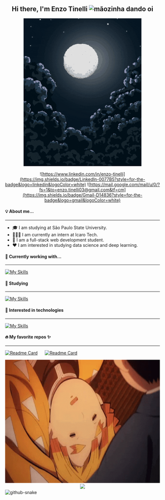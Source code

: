 <h2 align="center" > 
  Hi there, I'm Enzo Tinelli 
  <img width="30" height="30" src="https://raw.githubusercontent.com/iampavangandhi/iampavangandhi/master/gifs/Hi.gif" alt="mãozinha dando oi"/>
</h2>

<div align="center">
  <img src="./zenitsu.gif" alt="Zenitsu pixelart"/>
</div>

<div align="center">

![https://www.linkedin.com/in/enzo-tinelli](https://img.shields.io/badge/LinkedIn-0077B5?style=for-the-badge&logo=linkedin&logoColor=white)
![https://mail.google.com/mail/u/0/?fs=1&to=enzo.tinelli03@gmail.com&tf=cm](https://img.shields.io/badge/Gmail-D14836?style=for-the-badge&logo=gmail&logoColor=white)

</div>


<h4>💡 About me...</h3>
<hr>
<ul>
  <li> 🎓 I am studying at São Paulo State University.</li>
  <li>👨🏻‍💻 I am currently an intern at Icaro Tech.</li>
  <li> 🔭 I am a full-stack web development student.</li>
  <li> ❤️ I am interested in studying data science and deep learning. </li>
</ul>

<h4>💼 Currently working with...</h3>
<hr>

[![My Skills](https://skillicons.dev/icons?i=spring,react,postgres,postman,git,docker,kafka,idea)](https://skillicons.dev)

<h4>📖 Studying </h3>
<hr>

[![My Skills](https://skillicons.dev/icons?i=ts)](https://skillicons.dev)

<h4>📖 Interested in technologies </h3>
<hr>

[![My Skills](https://skillicons.dev/icons?i=graphql,pytorch,nestjs,go)](https://skillicons.dev)
                                                                                                                                            
<h4>🔥 My favorite repos ✨</h3>
<hr>

[![Readme Card](https://github-readme-stats.vercel.app/api/pin/?username=tinellin&repo=ignite-ignews&theme=gotham)](https://github.com/tinellin/ignite-ignews)
&nbsp;&nbsp;&nbsp;&nbsp;
[![Readme Card](https://github-readme-stats.vercel.app/api/pin/?username=tinellin&repo=fastudy&theme=gotham)](https://github.com/tinellin/fastudy)

                                                                                                                     
<div align="center">
  <img width="800" height="400" src="./zenitsu-sleeping.gif" alt="Zenitsu sleeping"/>
</div>

<div align="center">
  <img src="https://github-readme-stats.vercel.app/api/top-langs/?username=tinellin&layout=compact&theme=gotham"/>
</div>
                                                                                                                      
<picture>
  <source media="(prefers-color-scheme: dark)" srcset="github-snake-dark.svg" />
  <source media="(prefers-color-scheme: light)" srcset="github-snake.svg" />
  <img alt="github-snake" src="github-snake.svg" />
</picture>

